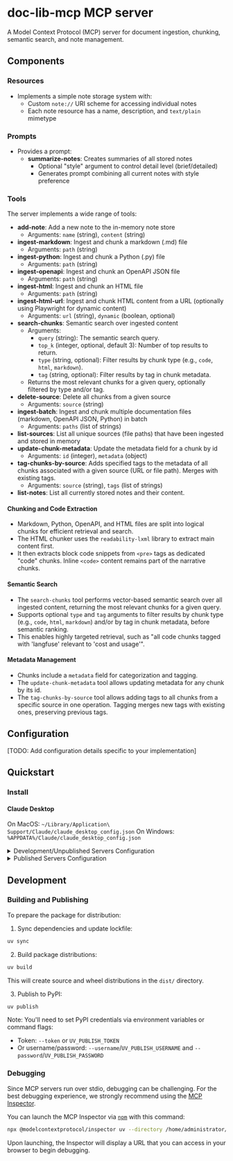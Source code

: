# doc-lib-mcp MCP server

A Model Context Protocol (MCP) server for document ingestion, chunking, semantic search, and note management.

## Components

### Resources

- Implements a simple note storage system with:
  - Custom `note://` URI scheme for accessing individual notes
  - Each note resource has a name, description, and `text/plain` mimetype

### Prompts

- Provides a prompt:
  - **summarize-notes**: Creates summaries of all stored notes
    - Optional "style" argument to control detail level (brief/detailed)
    - Generates prompt combining all current notes with style preference

### Tools

The server implements a wide range of tools:

- **add-note**: Add a new note to the in-memory note store
  - Arguments: `name` (string), `content` (string)
- **ingest-markdown**: Ingest and chunk a markdown (.md) file
  - Arguments: `path` (string)
- **ingest-python**: Ingest and chunk a Python (.py) file
  - Arguments: `path` (string)
- **ingest-openapi**: Ingest and chunk an OpenAPI JSON file
  - Arguments: `path` (string)
- **ingest-html**: Ingest and chunk an HTML file
  - Arguments: `path` (string)
- **ingest-html-url**: Ingest and chunk HTML content from a URL (optionally using Playwright for dynamic content)
  - Arguments: `url` (string), `dynamic` (boolean, optional)
- **search-chunks**: Semantic search over ingested content
  - Arguments: 
    - `query` (string): The semantic search query.
    - `top_k` (integer, optional, default 3): Number of top results to return.
    - `type` (string, optional): Filter results by chunk type (e.g., `code`, `html`, `markdown`).
    - `tag` (string, optional): Filter results by tag in chunk metadata.
  - Returns the most relevant chunks for a given query, optionally filtered by type and/or tag.
- **delete-source**: Delete all chunks from a given source
  - Arguments: `source` (string)
- **ingest-batch**: Ingest and chunk multiple documentation files (markdown, OpenAPI JSON, Python) in batch
  - Arguments: `paths` (list of strings)
- **list-sources**: List all unique sources (file paths) that have been ingested and stored in memory
- **update-chunk-metadata**: Update the metadata field for a chunk by id
  - Arguments: `id` (integer), `metadata` (object)
- **tag-chunks-by-source**: Adds specified tags to the metadata of all chunks associated with a given source (URL or file path). Merges with existing tags.
  - Arguments: `source` (string), `tags` (list of strings)
- **list-notes**: List all currently stored notes and their content.

#### Chunking and Code Extraction

- Markdown, Python, OpenAPI, and HTML files are split into logical chunks for efficient retrieval and search.
- The HTML chunker uses the `readability-lxml` library to extract main content first.
- It then extracts block code snippets from `<pre>` tags as dedicated "code" chunks. Inline `<code>` content remains part of the narrative chunks.

#### Semantic Search

- The `search-chunks` tool performs vector-based semantic search over all ingested content, returning the most relevant chunks for a given query.
- Supports optional `type` and `tag` arguments to filter results by chunk type (e.g., `code`, `html`, `markdown`) and/or by tag in chunk metadata, before semantic ranking.
- This enables highly targeted retrieval, such as "all code chunks tagged with 'langfuse' relevant to 'cost and usage'".

#### Metadata Management

- Chunks include a `metadata` field for categorization and tagging.
- The `update-chunk-metadata` tool allows updating metadata for any chunk by its id.
- The `tag-chunks-by-source` tool allows adding tags to all chunks from a specific source in one operation. Tagging merges new tags with existing ones, preserving previous tags.

## Configuration

[TODO: Add configuration details specific to your implementation]

## Quickstart

### Install

#### Claude Desktop

On MacOS: `~/Library/Application\ Support/Claude/claude_desktop_config.json`
On Windows: `%APPDATA%/Claude/claude_desktop_config.json`

<details>
  <summary>Development/Unpublished Servers Configuration</summary>
  ```
  "mcpServers": {
    "doc-lib-mcp": {
      "command": "uv",
      "args": [
        "--directory",
        "/home/administrator/python-share/documentation_library/doc-lib-mcp",
        "run",
        "doc-lib-mcp"
      ]
    }
  }
  ```
</details>

<details>
  <summary>Published Servers Configuration</summary>
  ```
  "mcpServers": {
    "doc-lib-mcp": {
      "command": "uvx",
      "args": [
        "doc-lib-mcp"
      ]
    }
  }
  ```
</details>

## Development

### Building and Publishing

To prepare the package for distribution:

1. Sync dependencies and update lockfile:
```bash
uv sync
```

2. Build package distributions:
```bash
uv build
```

This will create source and wheel distributions in the `dist/` directory.

3. Publish to PyPI:
```bash
uv publish
```

Note: You'll need to set PyPI credentials via environment variables or command flags:
- Token: `--token` or `UV_PUBLISH_TOKEN`
- Or username/password: `--username`/`UV_PUBLISH_USERNAME` and `--password`/`UV_PUBLISH_PASSWORD`

### Debugging

Since MCP servers run over stdio, debugging can be challenging. For the best debugging
experience, we strongly recommend using the [MCP Inspector](https://github.com/modelcontextprotocol/inspector).

You can launch the MCP Inspector via [`npm`](https://docs.npmjs.com/downloading-and-installing-node-js-and-npm) with this command:

```bash
npx @modelcontextprotocol/inspector uv --directory /home/administrator/python-share/documentation_library/doc-lib-mcp run doc-lib-mcp
```

Upon launching, the Inspector will display a URL that you can access in your browser to begin debugging.
